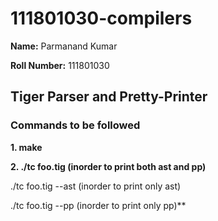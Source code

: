 # 111801030-compilers

**Name:** Parmanand Kumar

**Roll Number:** 111801030

## Tiger Parser and Pretty-Printer

### Commands to be followed 

**1. make**

**2. ./tc foo.tig                               (inorder to print both ast and pp)**

  ./tc foo.tig --ast                         (inorder to print only ast)
  
   ./tc foo.tig --pp                          (inorder to print only pp)**        

